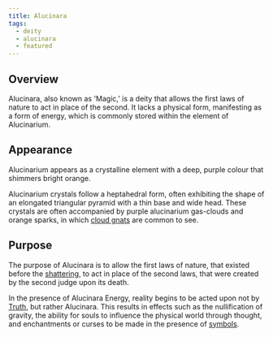 ```yaml
---
title: Alucinara
tags:
  - deity
  - alucinara
  - featured
---
```

## Overview
Alucinara, also known as 'Magic,' is a deity that allows the first laws of nature to act in place of the second. It lacks a physical form, manifesting as a form of energy, which is commonly stored within the element of Alucinarium.
## Appearance
Alucinarium appears as a crystalline element with a deep, purple colour that shimmers bright orange.

Alucinarium crystals follow a heptahedral form, often exhibiting the shape of an elongated triangular pyramid with a thin base and wide head. These crystals are often accompanied by purple alucinarium gas-clouds and orange sparks, in which [cloud gnats](phenomena/cloud-gnats.md) are common to see.
## Purpose
The purpose of Alucinara is to allow the first laws of nature, that existed before the [shattering](lore/creation-story.md), to act in place of the second laws, that were created by the second judge upon its death.

In the presence of Alucinara Energy, reality begins to be acted upon not by [Truth](deities/the-golden-ape.md), but rather Alucinara. This results in effects such as the nullification of gravity, the ability for souls to influence the physical world through thought, and enchantments or curses to be made in the presence of [symbols](phenomena/symbols.md).